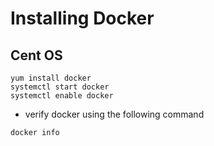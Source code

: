 # Installing Docker

## Cent OS

```
yum install docker
systemctl start docker
systemctl enable docker
```

- verify docker using the following command

```
docker info
```